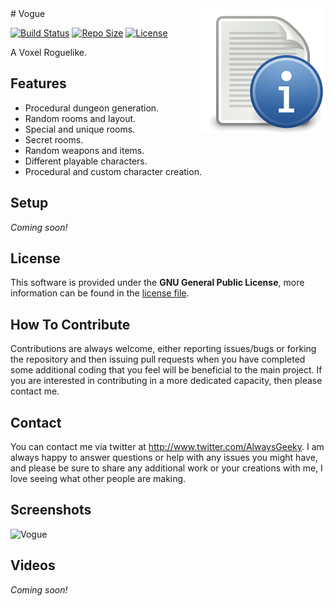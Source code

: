 <img src="readme_icon.png" align="right" />
# Vogue

[![Build Status](https://circleci.com/gh/AlwaysGeeky/Vogue.svg?style=shield&circle-token=cf7352c6949877a9b363a72e88f9ad1ebbc213c4)](https://circleci.com/gh/AlwaysGeeky/Vogue/tree/master)
[![Repo Size](https://reposs.herokuapp.com/?path=AlwaysGeeky/Vogue)](https://github.com/AlwaysGeeky/Vogue)
[![License](https://img.shields.io/badge/Licence-GNU-blue.svg)](https://github.com/AlwaysGeeky/Vogue/blob/master/LICENSE.md)

A Voxel Roguelike.

## Features
* Procedural dungeon generation.
* Random rooms and layout.
* Special and unique rooms.
* Secret rooms.
* Random weapons and items.
* Different playable characters.
* Procedural and custom character creation.

## Setup
*Coming soon!*

## License
This software is provided under the **GNU General Public License**, more information can be found in the [license file](https://github.com/AlwaysGeeky/Vogue/blob/master/LICENSE.md).

## How To Contribute
Contributions are always welcome, either reporting issues/bugs or forking the repository and then issuing pull requests when you have completed some additional coding that you feel will be beneficial to the main project. If you are interested in contributing in a more dedicated capacity, then please contact me.

## Contact
You can contact me via twitter at http://www.twitter.com/AlwaysGeeky. I am always happy to answer questions or help with any issues you might have, and please be sure to share any additional work or your creations with me, I love seeing what other people are making.

## Screenshots
![Vogue](http://i.imgur.com/tE3kIMJ.gif)


## Videos
*Coming soon!*
